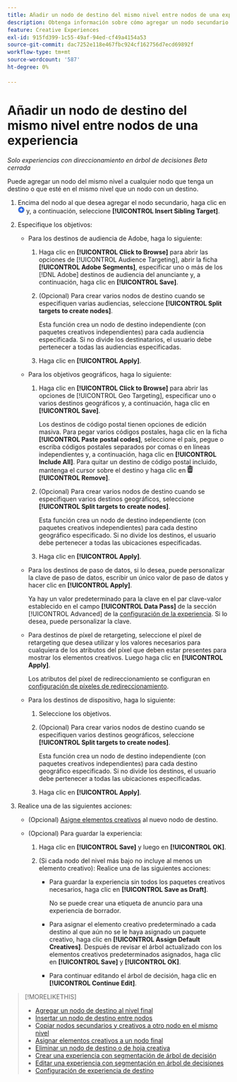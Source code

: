 ```yaml
---
title: Añadir un nodo de destino del mismo nivel entre nodos de una experiencia
description: Obtenga información sobre cómo agregar un nodo secundario a cualquier nodo que tenga un destino o esté en el mismo nivel que un nodo con un destino.
feature: Creative Experiences
exl-id: 915fd399-1c55-49af-94ed-cf49a4154a53
source-git-commit: dac7252e118e467fbc924cf162756d7ecd69892f
workflow-type: tm+mt
source-wordcount: '587'
ht-degree: 0%

---
```


# Añadir un nodo de destino del mismo nivel entre nodos de una experiencia

*Solo experiencias con direccionamiento en árbol de decisiones*
*Beta cerrada*

Puede agregar un nodo del mismo nivel a cualquier nodo que tenga un destino o que esté en el mismo nivel que un nodo con un destino.

<!-- 1. Open the decision tree:


In a new experience


In an existing experience,
 -->

1. Encima del nodo al que desea agregar el nodo secundario, haga clic en ![Agregar](/help/creative/assets/add.png "Agregar") y, a continuación, seleccione **[!UICONTROL Insert Sibling Target]**.

1. Especifique los objetivos:

   * Para los destinos de audiencia de Adobe, haga lo siguiente:

      1. Haga clic en **[!UICONTROL Click to Browse]** para abrir las opciones de [!UICONTROL Audience Targeting], abrir la ficha **[!UICONTROL Adobe Segments]**, especificar uno o más de los [!DNL Adobe] destinos de audiencia del anunciante y, a continuación, haga clic en **[!UICONTROL Save]**.

      1. (Opcional) Para crear varios nodos de destino cuando se especifiquen varias audiencias, seleccione **[!UICONTROL Split targets to create nodes]**.

         Esta función crea un nodo de destino independiente (con paquetes creativos independientes) para cada audiencia especificada. Si no divide los destinatarios, el usuario debe pertenecer a todas las audiencias especificadas.

      1. Haga clic en **[!UICONTROL Apply]**.

   * Para los objetivos geográficos, haga lo siguiente:

      1. Haga clic en **[!UICONTROL Click to Browse]** para abrir las opciones de [!UICONTROL Geo Targeting], especificar uno o varios destinos geográficos y, a continuación, haga clic en **[!UICONTROL Save]**.

         Los destinos de código postal tienen opciones de edición masiva. Para pegar varios códigos postales, haga clic en la ficha **[!UICONTROL Paste postal codes]**, seleccione el país, pegue o escriba códigos postales separados por comas o en líneas independientes y, a continuación, haga clic en **[!UICONTROL Include All]**. Para quitar un destino de código postal incluido, mantenga el cursor sobre el destino y haga clic en ![Quitar](/help/creative/assets/delete.png "Quitar") **[!UICONTROL Remove]**.

      1. (Opcional) Para crear varios nodos de destino cuando se especifiquen varios destinos geográficos, seleccione **[!UICONTROL Split targets to create nodes]**.

         Esta función crea un nodo de destino independiente (con paquetes creativos independientes) para cada destino geográfico especificado. Si no divide los destinos, el usuario debe pertenecer a todas las ubicaciones especificadas.

      1. Haga clic en **[!UICONTROL Apply]**.

   * Para los destinos de paso de datos, si lo desea, puede personalizar la clave de paso de datos, escribir un único valor de paso de datos y hacer clic en **[!UICONTROL Apply]**.

     Ya hay un valor predeterminado para la clave en el par clave-valor establecido en el campo **[!UICONTROL Data Pass]** de la sección [!UICONTROL Advanced] de la [configuración de la experiencia](experience-settings-targeting.md). Si lo desea, puede personalizar la clave.

   * Para destinos de píxel de retargeting, seleccione el píxel de retargeting que desea utilizar y los valores necesarios para cualquiera de los atributos del píxel que deben estar presentes para mostrar los elementos creativos. Luego haga clic en **[!UICONTROL Apply]**.

     Los atributos del píxel de redireccionamiento se configuran en [configuración de píxeles de redireccionamiento](/help/creative/pixels/retargeting-pixel-manage.md).

   * Para los destinos de dispositivo, haga lo siguiente:

      1. Seleccione los objetivos.

      1. (Opcional) Para crear varios nodos de destino cuando se especifiquen varios destinos geográficos, seleccione **[!UICONTROL Split targets to create nodes]**.

         Esta función crea un nodo de destino independiente (con paquetes creativos independientes) para cada destino geográfico especificado. Si no divide los destinos, el usuario debe pertenecer a todas las ubicaciones especificadas.

      1. Haga clic en **[!UICONTROL Apply]**.

1. Realice una de las siguientes acciones:

   * (Opcional) [Asigne elementos creativos](experience-assign-creative-bundles.md) al nuevo nodo de destino.

   * (Opcional) Para guardar la experiencia:

      1. Haga clic en **[!UICONTROL Save]** y luego en **[!UICONTROL OK]**.

      1. (Si cada nodo del nivel más bajo no incluye al menos un elemento creativo): Realice una de las siguientes acciones:

         * Para guardar la experiencia sin todos los paquetes creativos necesarios, haga clic en **[!UICONTROL Save as Draft]**.

           No se puede crear una etiqueta de anuncio para una experiencia de borrador.

         * Para asignar el elemento creativo predeterminado a cada destino al que aún no se le haya asignado un paquete creativo, haga clic en **[!UICONTROL Assign Default Creatives]**. Después de revisar el árbol actualizado con los elementos creativos predeterminados asignados, haga clic en **[!UICONTROL Save]** y **[!UICONTROL OK]**.

         * Para continuar editando el árbol de decisión, haga clic en **[!UICONTROL Continue Edit]**.

>[!MORELIKETHIS]
>
>* [Agregar un nodo de destino al nivel final](experience-target-node-add-final.md)
>* [Insertar un nodo de destino entre nodos](experience-target-node-add-inner.md)
>* [Copiar nodos secundarios y creativos a otro nodo en el mismo nivel](experience-target-node-copy.md)
>* [Asignar elementos creativos a un nodo final](experience-assign-creative-bundles.md)
>* [Eliminar un nodo de destino o de hoja creativa](/help/creative/experiences/experience-target-node-delete.md)
>* [Crear una experiencia con segmentación de árbol de decisión](experience-create-targeting.md)
>* [Editar una experiencia con segmentación en árbol de decisiones](experience-edit-targeting.md)
>* [Configuración de experiencia de destino](experience-settings-targeting.md)
